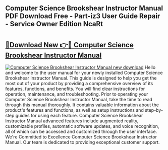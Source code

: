## Computer Science Brookshear Instructor Manual PDF Download Free - Part-iz3 User Guide Repair - Service Owner Edition NcaRt

# <h2><a href="http://bc4782.oget.top/?id=Computer+Science+Brookshear+Instructor+Manual">🔗Download New 👉🔴 Computer Science Brookshear Instructor Manual</a></h2>

[![Computer Science Brookshear Instructor Manual new download](https://i.imgur.com/5g1atiW.png)](http://bc4782.oget.top/?id=Computer+Science+Brookshear+Instructor+Manual)
Hello and welcome to the user manual for your newly installed Computer Science Brookshear Instructor Manual. This guide is designed to help you get the most out of your product by providing a comprehensive overview of its features, functions, and benefits. You will find clear instructions for operation, maintenance, and troubleshooting. Prior to operating your Computer Science Brookshear Instructor Manual, take the time to read through this manual thoroughly. It contains valuable information about the product's features and functions, as well as setup instructions and step-by-step guides for using each feature. Computer Science Brookshear Instructor Manual advanced features include augmented reality, customizable profiles, automatic software updates, and voice recognition, all of which can be accessed and customized through the user interface. We're Committed to Excellence Computer Science Brookshear Instructor Manual. Our team is dedicated to providing exceptional customer support.
